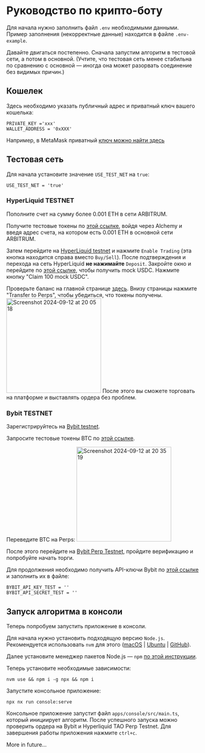 # Руководство по крипто-боту

Для начала нужно заполнить файл `.env` необходимыми данными. Пример заполнения (некорректные данные) находится в файле `.env-example`.

Давайте двигаться постепенно. Сначала запустим алгоритм в тестовой сети, а потом в основной. (Учтите, что тестовая сеть менее стабильна по сравнению с основной — иногда она может разорвать соединение без видимых причин.)

## Кошелек
Здесь необходимо указать публичный адрес и приватный ключ вашего кошелька:
```
PRIVATE_KEY ='xxx'
WALLET_ADDRESS = '0xXXX'
```
Например, в MetaMask приватный [ключ можно найти здесь](https://support.metamask.io/managing-my-wallet/secret-recovery-phrase-and-private-keys/how-to-export-an-accounts-private-key/#:~:text=On%20the%20'Account%20details'%20page,to%20display%20your%20private%20key.)

## Тестовая сеть
Для начала установите значение `USE_TEST_NET` на `true`:
```
USE_TEST_NET = 'true'
```

### HyperLiquid TESTNET

Пополните счет на сумму более 0.001 ETH в сети ARBITRUM.

Получите тестовые токены по [этой ссылке](https://www.alchemy.com/faucets/arbitrum-sepolia), войдя через Alchemy и введя адрес счета, на котором есть 0.001 ETH в основной сети ARBITRUM.

Затем перейдите на [HyperLiquid testnet](https://app.hyperliquid-testnet.xyz/trade) и нажмите `Enable Trading` (эта кнопка находится справа вместо `Buy/Sell`). После подтверждения и перехода на сеть HyperLiquid **не нажимайте** `Deposit`. Закройте окно и перейдите по [этой ссылке](https://app.hyperliquid-testnet.xyz/drip), чтобы получить mock USDC. Нажмите кнопку "Claim 100 mock USDC".

Проверьте баланс на главной странице [здесь](https://app.hyperliquid-testnet.xyz/trade/TAO). Внизу страницы нажмите "Transfer to Perps", чтобы убедиться, что токены получены. 
<img width="248" alt="Screenshot 2024-09-12 at 20 05 18" src="https://github.com/user-attachments/assets/66ad9ef1-f191-4a90-976e-ea9a9413bf44">
После этого вы сможете торговать на платформе и выставлять ордера без проблем.

### Bybit TESTNET
Зарегистрируйтесь на [Bybit testnet](https://testnet.bybit.com/app/terms-service/information).

Запросите тестовые токены BTC по [этой ссылке](https://www.bybit.com/en/help-center/article/How-to-Request-Test-Coins-on-Testnet).

Переведите BTC на Perps:
<img width="248" alt="Screenshot 2024-09-12 at 20 35 19" src="https://github.com/user-attachments/assets/594c4c2d-a44a-4199-8970-788538f46038">

После этого перейдите на [Bybit Perp Testnet](https://testnet.bybit.com/trade/usdt/TAOUSDT), пройдите верификацию и попробуйте начать торги.

Для продолжения необходимо получить API-ключи Bybit по [этой ссылке](https://testnet.bybit.com/app/user/api-management) и заполнить их в файле:
```
BYBIT_API_KEY_TEST = ''
BYBIT_API_SECRET_TEST = ''
```

## Запуск алгоритма в консоли
Теперь попробуем запустить приложение в консоли.

Для начала нужно установить подходящую версию `Node.js`. Рекомендуется использовать `nvm` для этого ([macOS](https://formulae.brew.sh/formula/nvm) | [Ubuntu](https://tecadmin.net/how-to-install-nvm-on-ubuntu-20-04/) | [GitHub](https://github.com/nvm-sh/nvm?tab=readme-ov-file#install--update-script)).

Далее установите менеджер пакетов Node.js — `npm` [по этой инструкции](https://docs.npmjs.com/downloading-and-installing-node-js-and-npm).

Теперь установите необходимые зависимости:
```
nvm use && npm i -g npx && npm i
```

Запустите консольное приложение:
```
npx nx run console:serve
```

Консольное приложение запустит файл `apps/console/src/main.ts`, который инициирует алгоритм. После успешного запуска можно проверить ордера на Bybit и Hyperliquid TAO Perp Testnet. Для завершения работы приложения нажмите `ctrl+c`.


More in future...
